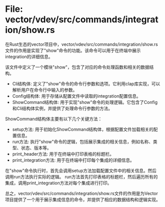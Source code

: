 # File: vector/vdev/src/commands/integration/show.rs

在Rust生态的vector项目中，vector/vdev/src/commands/integration/show.rs文件的作用是实现了"show"命令的功能。该命令可以用于在终端中展示integration的详细信息。

该文件中定义了一个模块"show"，包含了对应的命令处理函数和相关的数据结构。
- Cli结构体: 定义了"show"命令的命令行参数和选项。它利用clap库实现，可以解析用户在命令行中输入的参数。
- Config结构体: 用于存储从配置文件中读取的integration配置信息。
- ShowCommand结构体: 用于实现"show"命令的处理逻辑。它包含了Config和Cli结构体实例，并提供了处理命令行参数的方法。

ShowCommand结构体主要有以下几个关键方法：
- setup方法: 用于初始化ShowCommand结构体，根据配置文件加载相关的配置信息。
- run方法: 执行"show"命令的逻辑，包括展示集成的相关信息，例如名称、类型、状态、版本等。
- print_header方法: 用于在终端中打印表格的标题栏。
- print_integration方法: 用于在终端中打印每个集成的详细信息。

在"show"命令执行时，首先会调用setup方法加载配置文件中的相关信息。然后调用run方法执行实际的逻辑。 run方法首先打印表格的标题栏，然后遍历所有的集成，调用print_integration方法对每个集成进行打印。

总之，vector/vdev/src/commands/integration/show.rs文件的作用是为Vector项目提供了一个用于展示集成信息的命令，并提供了相应的数据结构和逻辑实现。

